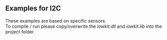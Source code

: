 ## Examples for I2C
These examples are based on specific sensors.  
To compile / run please copy/overwrite the *iowkit.dll* and *iowkit.lib* into the project folder.
